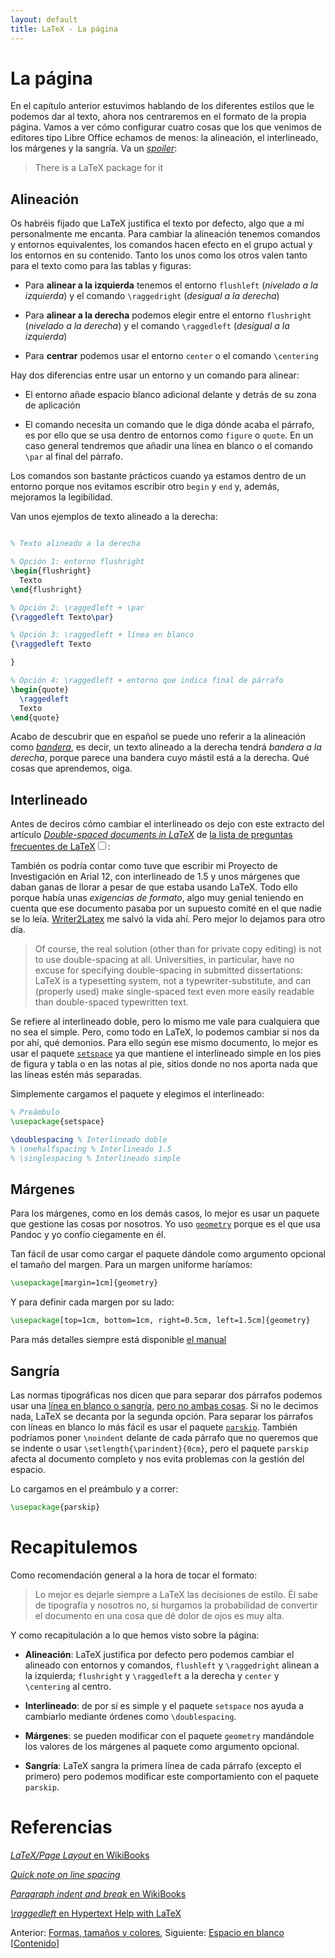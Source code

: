 ```yaml
---
layout: default
title: LaTeX - La página
---
```


# La página

En el capítulo anterior estuvimos hablando de los diferentes estilos
que le podemos dar al texto, ahora nos centraremos en el formato de la
propia página. Vamos a ver cómo configurar cuatro cosas que los que
venimos de editores tipo Libre Office echamos de menos: la alineación,
el interlineado, los márgenes y la sangría. Va un [*spoiler*][xkcd]:

> There is a LaTeX package for it

[xkcd]: https://www.xkcd.com/378/

## Alineación

Os habréis fijado que LaTeX justifica el texto por defecto, algo que a
mí personalmente me encanta. Para cambiar la alineación tenemos
comandos y entornos equivalentes, los comandos hacen efecto en el
grupo actual y los entornos en su contenido. Tanto los unos como los
otros valen tanto para el texto como para las tablas y figuras:
 
* Para **alinear a la izquierda** tenemos el entorno `flushleft`
  (*nivelado a la izquierda*) y el comando `\raggedright` (*desigual a
  la derecha*)
  
* Para **alinear a la derecha** podemos elegir entre el entorno
  `flushright` (*nivelado a la derecha*) y el comando `\raggedleft`
  (*desigual a la izquierda*)
  
* Para **centrar** podemos usar el entorno `center` o el comando
  `\centering`

Hay dos diferencias entre usar un entorno y un comando para alinear:

* El entorno añade espacio blanco adicional delante y detrás de su
  zona de aplicación

* El comando necesita un comando que le diga dónde acaba el párrafo,
  es por ello que se usa dentro de entornos como `figure` o
  `quote`. En un caso general tendremos que añadir una línea en blanco
  o el comando `\par` al final del párrafo.

Los comandos son bastante prácticos cuando ya estamos dentro de un
entorno porque nos evitamos escribir otro `begin` y `end` y, además,
mejoramos la legibilidad.

Van unos ejemplos de texto alineado a la derecha:

```latex

% Texto alineado a la derecha

% Opción 1: entorno flushright
\begin{flushright}
  Texto
\end{flushright}

% Opción 2: \raggedleft + \par
{\raggedleft Texto\par}

% Opción 3: \raggedleft + línea en blanco
{\raggedleft Texto

}

% Opción 4: \raggedleft + entorno que indica final de párrafo
\begin{quote}
  \raggedleft
  Texto
\end{quote}
```

Acabo de descubrir que en español se puede uno referir a la alineación
como [*bandera*][bandera], es decir, un texto alineado a la derecha
tendrá *bandera a la derecha*, porque parece una bandera cuyo mástil
está a la derecha. Qué cosas que aprendemos, oiga.

[bandera]: http://glosariografico.com/bandera

## Interlineado

Antes de deciros cómo cambiar el interlineado os dejo con este
extracto del artículo
[*Double-spaced documents in LaTeX*][faq-linespace] de
[la lista de preguntas frecuentes de LaTeX<label for="personal" class="margin-toggle
sidenote-number"></label><input type="checkbox" id="personal"
class="margin-toggle"/>][lista]:

<span class="sidenote">También os podría contar
como tuve que escribir mi Proyecto de Investigación en Arial 12, con
interlineado de 1.5 y unos márgenes que daban ganas de llorar a pesar
de que estaba usando LaTeX. Todo ello porque había unas <i>exigencias
de formato</i>, algo muy genial teniendo en cuenta que ese documento
pasaba por un supuesto comité en el que nadie se lo leía. <a
href="http://writer2latex.sourceforge.net/">Writer2Latex</a> me salvó
la vida ahí. Pero mejor lo dejamos para otro día.</span>

[faq-linespace]: http://www.tex.ac.uk/FAQ-linespace.html
[lista]: http://www.tex.ac.uk/index.html

> Of course, the real solution (other than for private copy editing)
> is not to use double-spacing at all. Universities, in particular,
> have no excuse for specifying double-spacing in submitted
> dissertations: LaTeX is a typesetting system, not a
> typewriter-substitute, and can (properly used) make single-spaced
> text even more easily readable than double-spaced typewritten text.

Se refiere al interlineado doble, pero lo mismo me vale para
cualquiera que no sea el simple. Pero, como todo en LaTeX, lo podemos
cambiar si nos da por ahí, qué demonios. Para ello según ese mismo
documento, lo mejor es usar el paquete [`setspace`][setspace] ya que
mantiene el interlineado simple en los pies de figura y tabla o en las
notas al pie, sitios donde no nos aporta nada que las líneas estén más
separadas.

Simplemente cargamos el paquete y elegimos el interlineado:

```latex
% Preámbulo
\usepackage{setspace}

\doublespacing % Interlineado doble
% \onehalfspacing % Interlineado 1.5
% \singlespacing % Interlineado simple
```

[setspace]: https://www.ctan.org/pkg/setspace

## Márgenes

Para los márgenes, como en los demás casos, lo mejor es usar un
paquete que gestione las cosas por nosotros. Yo uso
[`geometry`][geometry] porque es el que usa Pandoc y yo confío
ciegamente en él.

Tan fácil de usar como cargar el paquete dándole como argumento
opcional el tamaño del margen. Para un margen uniforme haríamos:

```latex
\usepackage[margin=1cm]{geometry}
```

Y para definir cada margen por su lado:

```latex
\usepackage[top=1cm, bottom=1cm, right=0.5cm, left=1.5cm]{geometry}
```

Para más detalles siempre está disponible [el manual][man]

[geometry]: http://ctan.org/pkg/geometry
[man]: http://osl.ugr.es/CTAN/macros/latex/contrib/geometry/geometry.pdf

## Sangría

Las normas tipográficas nos dicen que para separar dos párrafos
podemos usar una [línea en blanco o sangría][separar],
[pero no ambas cosas][cojones]. Si no le decimos nada, LaTeX se
decanta por la segunda opción. Para separar los párrafos con líneas en
blanco lo más fácil es usar el paquete [`parskip`][parskip]. También
podríamos poner `\noindent` delante de cada párrafo que no queremos
que se indente o usar `\setlength{\parindent}{0cm}`, pero el paquete
`parskip` afecta al documento completo y nos evita problemas con la
gestión del espacio.

[separar]: http://practicaltypography.com/first-line-indents.html
[parskip]: http://ctan.org/pkg/parskip
[cojones]: https://www.youtube.com/watch?v=LbDMJ5YMaxM

Lo cargamos en el preámbulo y a correr:

```latex
\usepackage{parskip}
```

# Recapitulemos

Como recomendación general a la hora de tocar el formato:

> Lo mejor es dejarle siempre a LaTeX las decisiones de estilo. Él
> sabe de tipografía y nosotros no, si hurgamos la probabilidad de
> convertir el documento en una cosa que dé dolor de ojos es muy alta.

Y como recapitulación a lo que hemos visto sobre la página:

* **Alineación**: LaTeX justifica por defecto pero podemos cambiar el
  alineado con entornos y comandos, `flushleft` y `\raggedright`
  alinean a la izquierda; `flushright` y `\raggedleft` a la derecha y
  `center` y `\centering` al centro.
 
* **Interlineado**: de por sí es simple y el paquete `setspace` nos
  ayuda a cambiarlo mediante órdenes como `\doublespacing`.

* **Márgenes**: se pueden modificar con el paquete `geometry` mandándole
  los valores de los márgenes al paquete como argumento opcional.

* **Sangría**: LaTeX sangra la primera línea de cada párrafo (excepto
  el primero) pero podemos modificar este  comportamiento con el
  paquete `parskip`.

# Referencias

[*LaTeX/Page Layout* en WikiBooks](https://en.wikibooks.org/wiki/LaTeX/Page_Layout)

[*Quick note on line spacing*](http://texblog.org/2011/09/30/quick-note-on-line-spacing/)

[*Paragraph indent and break* en WikiBooks](https://en.wikibooks.org/wiki/LaTeX/Paragraph_Formatting#Paragraph_indent_and_break)

[*\raggedleft* en Hypertext Help with LaTeX](https://www.phy.duke.edu/~rgb/General/latex/ltx-300.html)

<div>
<p> Anterior: <a href="{{ site.github.url
}}/Contenido/07.Formato.html">Formas, tamaños y colores</a>,
Siguiente: <a href="{{ site.github.url
}}/Contenido/09.Espacio.html">Espacio en blanco</a> [<a href="{{ site.github.url }}/">Contenido</a>]</p>
</div>
